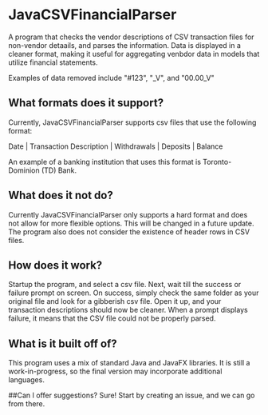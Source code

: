 # JavaCSVFinancialParser
A program that checks the vendor descriptions of CSV transaction files for non-vendor detaails, and parses the information. Data is displayed in a cleaner format, making it useful for aggregating venbdor data in models that utilize financial statements.

Examples of data removed include "#123", "_V", and "00.00_V"

## What formats does it support?
Currently, JavaCSVFinancialParser supports csv files that use the following format:

Date | Transaction Description | Withdrawals | Deposits | Balance

An example of a banking institution that uses this format is Toronto-Dominion (TD) Bank.

## What does it not do?
Currently JavaCSVFinancialParser only supports a hard format and does not allow for more flexible options. This will be changed in a future update. The program also does not consider the existence of header rows in CSV files. 

## How does it work?
Startup the program, and select a csv file. Next, wait till the success or failure prompt on screen. On success, simply check the same folder as your original file and look for a gibberish csv file. Open it up, and your transaction descriptions should now be cleaner. When a prompt displays failure, it means that the CSV file could not be properly parsed.

## What is it built off of?
This program uses a mix of standard Java and JavaFX libraries. It is still a work-in-progress, so the final version may incorporate additional languages.

##Can I offer suggestions?
Sure! Start by creating an issue, and we can go from there.
